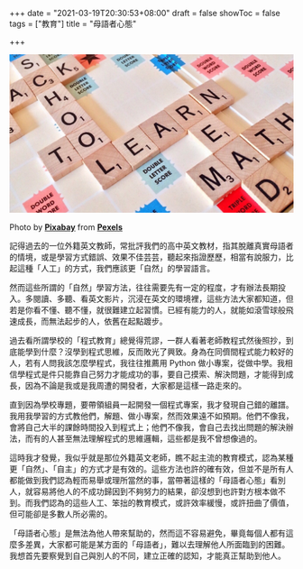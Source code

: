 +++
date = "2021-03-19T20:30:53+08:00"
draft = false
showToc = false
tags = ["教育"]
title = "母語者心態"

+++

![](./cover.jpg)

Photo by **[Pixabay](https://www.pexels.com/@pixabay?utm_content=attributionCopyText&utm_medium=referral&utm_source=pexels)** from **[Pexels](https://www.pexels.com/photo/text-on-shelf-256417/?utm_content=attributionCopyText&utm_medium=referral&utm_source=pexels)**

記得過去的一位外籍英文教師，常批評我們的高中英文教材，指其脫離真實母語者的情境，或是學習方式錯誤、效果不佳芸芸，聽起來指證歷歷，相當有說服力，比起這種「人工」的方式，我們應該更「自然」的學習語言。

然而這些所謂的「自然」學習方法，往往需要先有一定的程度，才有辦法長期投入。多閱讀、多聽、看英文影片，沉浸在英文的環境裡，這些方法大家都知道，但若是你看不懂、聽不懂，就很難建立起習慣。已經有能力的人，就能如滾雪球般飛速成長，而無法起步的人，依舊在起點踱步。

過去看所謂學校的「程式教育」總覺得荒謬，一群人看著老師教程式然後照抄，到底能學到什麼？沒學到程式思維，反而敗光了興致。身為在同儕間程式能力較好的人，若有人問我該怎麼學程式，我往往推薦用 Python 做小專案，從做中學。我相信學程式是件只能靠自己努力才能成功的事，要自己摸索、解決問題，才能得到成長，因為不論是我或是我周遭的開發者，大家都是這樣一路走來的。

直到因為學校專題，要帶領組員一起開發一個程式專案，我才發現自己錯的離譜。我用我學習的方式教他們，解題、做小專案，然而效果遠不如預期。他們不像我，會將自己大半的課餘時間投入到程式上；他們不像我，會自己去找出問題的解決辦法，而有的人甚至無法理解程式的思維邏輯，這些都是我不曾想像過的。

這時我才發覺，我似乎就是那位外籍英文老師，瞧不起主流的教育模式，認為某種更「自然」、「自主」的方式才是有效的。這些方法也許的確有效，但並不是所有人都能做到我們認為輕而易舉或理所當然的事，當帶著這樣的「母語者心態」看別人，就容易將他人的不成功歸因到不夠努力的結果，卻沒想到也許對方根本做不到。而我們認為的這些人工、笨拙的教育模式，或許效率緩慢，或許扭曲了價值，但可能卻是多數人所必需的。

「母語者心態」是無法為他人帶來幫助的，然而這不容易避免，畢竟每個人都有這麼多差異，大家都可能是某方面的「母語者」，難以去理解他人所面臨到的困難。我想首先要察覺到自己與別人的不同，建立正確的認知，才能真正幫助到他人。

